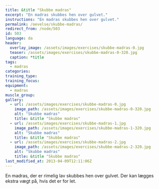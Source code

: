 ```yaml
---
title: &title "Skubbe madras"
excerpt: "En madras skubbes hen over gulvet."
instructions: "En madras skubbes hen over gulvet."
permalink: /oevelse/skubbe-madras/
redirect_from: /node/503
id: 503
language: da
header:
  overlay_image: /assets/images/exercises/skubbe-madras-0.jpg
  teaser: /assets/images/exercises/skubbe-madras-0-320.jpg
  caption: *title
tags:
  - madras
categories:
training_type: 
training_focus: 
equipment:
  - madras
muscle_group:
gallery:
  - url: /assets/images/exercises/skubbe-madras-0.jpg
    image_path: /assets/images/exercises/skubbe-madras-0-320.jpg
    alt: "Skubbe madras"
    title: &title "Skubbe madras"
  - url: /assets/images/exercises/skubbe-madras-1.jpg
    image_path: /assets/images/exercises/skubbe-madras-1-320.jpg
    alt: "Skubbe madras"
    title: &title "Skubbe madras"
  - url: /assets/images/exercises/skubbe-madras-2.jpg
    image_path: /assets/images/exercises/skubbe-madras-2-320.jpg
    alt: "Skubbe madras"
    title: &title "Skubbe madras"
last_modified_at: 2013-04-09T12:11:06Z
---
```


En madras, der er rimelig lav skubbes hen over gulvet. Der kan lægges ekstra vægt på, hvis det er for let.
